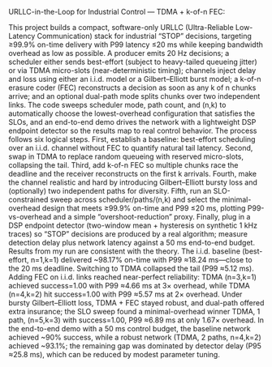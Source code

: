 URLLC-in-the-Loop for Industrial Control — TDMA + k-of-n FEC:

This project builds a compact, software-only URLLC (Ultra-Reliable Low-Latency Communication) stack for industrial “STOP” decisions, targeting ≥99.9% on-time delivery with P99 latency ≤20 ms while keeping bandwidth overhead as low as possible. A producer emits 20 Hz decisions; a scheduler either sends best-effort (subject to heavy-tailed queueing jitter) or via TDMA micro-slots (near-deterministic timing); channels inject delay and loss using either an i.i.d. model or a Gilbert–Elliott burst model; a k-of-n erasure coder (FEC) reconstructs a decision as soon as any k of n chunks arrive; and an optional dual-path mode splits chunks over two independent links. The code sweeps scheduler mode, path count, and (n,k) to automatically choose the lowest-overhead configuration that satisfies the SLOs, and an end-to-end demo drives the network with a lightweight DSP endpoint detector so the results map to real control behavior.
The process follows six logical steps. First, establish a baseline: best-effort scheduling over an i.i.d. channel without FEC to quantify natural tail latency. Second, swap in TDMA to replace random queueing with reserved micro-slots, collapsing the tail. Third, add k-of-n FEC so multiple chunks race the deadline and the receiver reconstructs on the first k arrivals. Fourth, make the channel realistic and hard by introducing Gilbert–Elliott bursty loss and (optionally) two independent paths for diversity. Fifth, run an SLO-constrained sweep across scheduler/paths/(n,k) and select the minimal-overhead design that meets ≥99.9% on-time and P99 ≤20 ms, plotting P99-vs-overhead and a simple “overshoot-reduction” proxy. Finally, plug in a DSP endpoint detector (two-window mean + hysteresis on synthetic 1 kHz traces) so “STOP” decisions are produced by a real algorithm; measure detection delay plus network latency against a 50 ms end-to-end budget.
Results from my run are consistent with the theory. The i.i.d. baseline (best-effort, n=1,k=1) delivered ~98.17% on-time with P99 ≈18.24 ms—close to the 20 ms deadline. Switching to TDMA collapsed the tail (P99 ≈5.12 ms). Adding FEC on i.i.d. links reached near-perfect reliability: TDMA (n=3,k=1) achieved success=1.00 with P99 ≈4.66 ms at 3× overhead, while TDMA (n=4,k=2) hit success=1.00 with P99 ≈5.57 ms at 2× overhead. Under bursty Gilbert–Elliott loss, TDMA + FEC stayed robust, and dual-path offered extra insurance; the SLO sweep found a minimal-overhead winner TDMA, 1 path, (n=5,k=3) with success=1.00, P99 ≈6.89 ms at only 1.67× overhead. In the end-to-end demo with a 50 ms control budget, the baseline network achieved ~90% success, while a robust network (TDMA, 2 paths, n=4,k=2) achieved ~93.1%; the remaining gap was dominated by detector delay (P95 ≈25.8 ms), which can be reduced by modest parameter tuning. 
